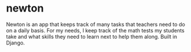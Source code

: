 # newton
Newton is an app that keeps track of many tasks that teachers need to do on a daily basis. 
For my needs, I keep track of the math tests my students take and what skills they need to learn next to help them along. 
Built in Django.
